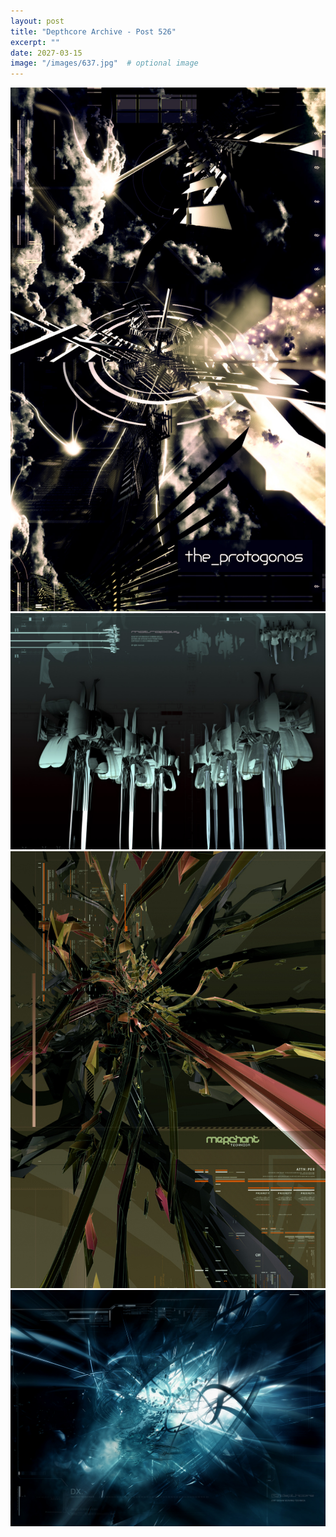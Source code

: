 ```yaml
---
layout: post
title: "Depthcore Archive - Post 526"
excerpt: ""
date: 2027-03-15
image: "/images/637.jpg"  # optional image
---
```


<img src="/images/637.jpg" alt="637.jpg"/>
<img src="/images/638.jpg" alt="638.jpg"/>
<img src="/images/639.jpg" alt="639.jpg"/>
<img src="/images/640.jpg" alt="640.jpg"/>
